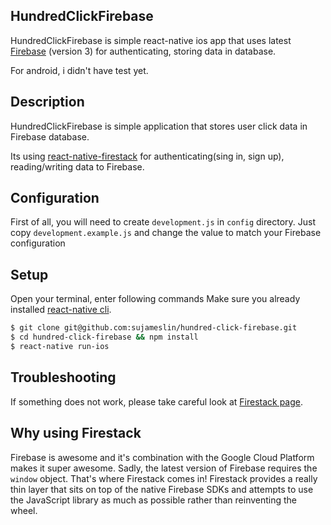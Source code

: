 ## HundredClickFirebase

HundredClickFirebase is simple react-native ios app that uses latest [Firebase](https://firebase.google.com/) (version 3) for authenticating, storing data in database.

For android, i didn't have test yet.

## Description

HundredClickFirebase is simple application that stores user click data in Firebase database.

Its using [react-native-firestack](https://github.com/fullstackreact/react-native-firestack/) for authenticating(sing in, sign up), reading/writing data to Firebase.

## Configuration

First of all, you will need to create `development.js` in `config` directory.
Just copy `development.example.js` and change the value to match your Firebase configuration

## Setup
Open your terminal, enter following commands
Make sure you already installed [react-native cli](https://github.com/facebook/react-native).

```bash
$ git clone git@github.com:sujameslin/hundred-click-firebase.git
$ cd hundred-click-firebase && npm install
$ react-native run-ios
```

## Troubleshooting
If something does not work, please take careful look at [Firestack page](https://github.com/fullstackreact/react-native-firestack).

## Why using Firestack

Firebase is awesome and it's combination with the Google Cloud Platform makes it super awesome. Sadly, the latest version of Firebase requires the `window` object. That's where Firestack comes in! Firestack provides a really thin layer that sits on top of the native Firebase SDKs and attempts to use the JavaScript library as much as possible rather than reinventing the wheel.
